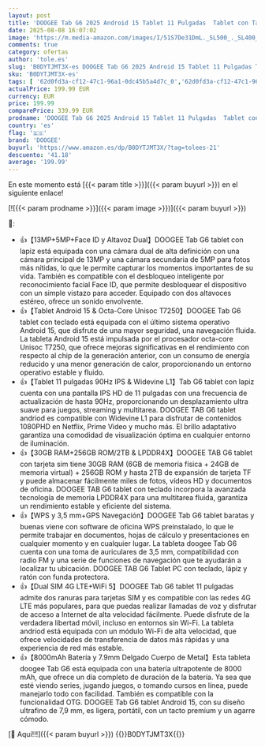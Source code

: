 ```yaml
---
layout: post
title: 'DOOGEE Tab G6 2025 Android 15 Tablet 11 Pulgadas  Tablet con Tarjeta Sim 30GB RAM+256GB ROM TF 2TB   8000mAh Tablets con Teclado y Lapiz  Cámara 13MP|Widevine L1|Netflix|Dual 4G|WiFi 5|GPS|Face ID'
date: 2025-08-08 16:07:02
image: 'https://m.media-amazon.com/images/I/51S7De31DmL._SL500_._SL400_.jpg'
comments: true
category: ofertas
author: 'tole.es'
slug: 'B0DYTJMT3X-es DOOGEE Tab G6 2025 Android 15 Tablet 11 Pulgadas Tablet...'
sku: 'B0DYTJMT3X-es'
tags: [ '62d0fd3a-cf12-47c1-96a1-0dc45b5a4d7c_0','62d0fd3a-cf12-47c1-96a1-0dc45b5a4d7c_4501','Arborist Merchandising Root','Informática','Self Service','Special Features Stores','Tablets','Vuelta al cole: Informática','android','doogee','🇪🇸', ]
actualPrice: 199.99 EUR
currency: EUR
price: 199.99
comparePrice: 339.99 EUR
prodname: 'DOOGEE Tab G6 2025 Android 15 Tablet 11 Pulgadas  Tablet con Tarjeta Sim 30GB RAM+256GB ROM TF 2TB   8000mAh Tablets con Teclado y Lapiz  Cámara 13MP|Widevine L1|Netflix|Dual 4G|WiFi 5|GPS|Face ID'
country: 'es'
flag: '🇪🇸'
brand: 'DOOGEE'
buyurl: 'https://www.amazon.es/dp/B0DYTJMT3X/?tag=tolees-21'
descuento: '41.18'
average: '199.99'
---
```


En este momento está [{{< param title >}}]({{< param buyurl >}}) en el siguiente enlace!

[![{{< param prodname >}}]({{< param image >}})]({{< param buyurl >}})

🔎:

- 👍【13MP+5MP+Face ID y Altavoz Dual】DOOGEE Tab G6 tablet con lapiz está equipada con una cámara dual de alta definición con una cámara principal de 13MP y una cámara secundaria de 5MP para fotos más nítidas, lo que le permite capturar los momentos importantes de su vida. También es compatible con el desbloqueo inteligente por reconocimiento facial Face ID, que permite desbloquear el dispositivo con un simple vistazo para acceder. Equipado con dos altavoces estéreo, ofrece un sonido envolvente.
- 👍【Tablet Android 15 & Octa-Core Unisoc T7250】DOOGEE Tab G6 tablet con teclado está equipada con el último sistema operativo Android 15, que disfrute de una mayor seguridad, una navegación fluida. La tableta Android 15 está impulsada por el procesador octa-core Unisoc T7250, que ofrece mejoras significativas en el rendimiento con respecto al chip de la generación anterior, con un consumo de energía reducido y una menor generación de calor, proporcionando un entorno operativo estable y fluido.
- 👍【Tablet 11 pulgadas 90Hz IPS & Widevine L1】Tab G6 tablet con lapiz cuenta con una pantalla IPS HD de 11 pulgadas con una frecuencia de actualización de hasta 90Hz, proporcionando un desplazamiento ultra suave para juegos, streaming y multitarea. DOOGEE TAB G6 tablet andriod es compatible con Widevine L1 para disfrutar de contenidos 1080PHD en Netflix, Prime Video y mucho más. El brillo adaptativo garantiza una comodidad de visualización óptima en cualquier entorno de iluminación.
- 👍【30GB RAM+256GB ROM/2TB & LPDDR4X】DOOGEE TAB G6 tablet con tarjeta sim tiene 30GB RAM (6GB de memoria física + 24GB de memoria virtual) + 256GB ROM y hasta 2TB de expansión de tarjeta TF y puede almacenar fácilmente miles de fotos, vídeos HD y documentos de oficina. DOOGEE TAB G6 tablet con teclado incorpora la avanzada tecnología de memoria LPDDR4X para una multitarea fluida, garantiza un rendimiento estable y eficiente del sistema.
- 👍【WPS y 3,5 mm+GPS Navegación】DOOGEE Tab G6 tablet baratas y buenas viene con software de oficina WPS preinstalado, lo que le permite trabajar en documentos, hojas de cálculo y presentaciones en cualquier momento y en cualquier lugar. La tableta doogee Tab G6 cuenta con una toma de auriculares de 3,5 mm, compatibilidad con radio FM y una serie de funciones de navegación que te ayudarán a localizar tu ubicación. DOOGEE TAB G6 Tablet PC con teclado, lápiz y ratón con funda protectora.
- 👍【Dual SIM 4G LTE+WiFi 5】DOOGEE Tab G6 tablet 11 pulgadas admite dos ranuras para tarjetas SIM y es compatible con las redes 4G LTE más populares, para que puedas realizar llamadas de voz y disfrutar de acceso a Internet de alta velocidad fácilmente. Puede disfrute de la verdadera libertad móvil, incluso en entornos sin Wi-Fi. La tableta andriod está equipada con un módulo Wi-Fi de alta velocidad, que ofrece velocidades de transferencia de datos más rápidas y una experiencia de red más estable.
- 👍【8000mAh Batería y 7.9mm Delgado Cuerpo de Metal】Esta tableta doogee Tab G6 está equipada con una batería ultrapotente de 8000 mAh, que ofrece un día completo de duración de la batería. Ya sea que esté viendo series, jugando juegos, o tomando cursos en línea, puede manejarlo todo con facilidad. También es compatible con la funcionalidad OTG. DOOGEE Tab G6 tablet Android 15, con su diseño ultrafino de 7,9 mm, es ligera, portátil, con un tacto premium y un agarre cómodo.

[🛒 Aquí!!!]({{< param buyurl >}})
{{<world>}}B0DYTJMT3X{{</world>}}
